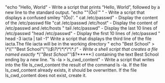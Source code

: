 "echo "Hello, World" - Write a script that prints “Hello, World”, followed by a new line to the standard output.
"echo "\"(Ôo)'" " - Write a script that displays a confused smiley "(Ôo)'.
" cat /etc/passwd" - Display the content of the /etc/passwd file
"cat /etc/passwd /etc/host" - Display the content of /etc/passwd and /etc/hosts
" tail /etc/passwd" - Display the last 10 lines of /etc/passwd
"head /etc/passwd" - Display the first 10 lines of /etc/passwd
" head -3 iacta | tail -1" Write a script that displays the third line of the file iacta.The file iacta will be in the working directory
" echo "Best School" > \\\*\\\\"'\"Best School\"\\'"\\\\*\$\\\?\\\*\\\*\\\*\\\*\\\*\:\)" - Write a shell script that creates a file named exactly \*\\'"Best School"\'\\*$\?\*\*\*\*\*:) containing the text Best School ending by a new line.
"ls -la > ls_cwd_content" - Write a script that writes into the file ls_cwd_content the result of the command ls -la. If the file ls_cwd_content already exists, it should be overwritten. If the file ls_cwd_content does not exist, create it.  
